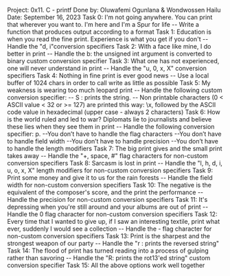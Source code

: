 Project: 0x11. C - printf
Done by: Oluwafemi Ogunlana & Wondwossen Hailu
Date: September 16, 2023
Task 0: I'm not going anywhere. You can print that wherever you want to. I'm here and I'm a Spur for life
	-- Write a function that produces output according to a format
Task 1: Education is when you read the fine print. Experience is what you get if you don't
	-- Handle the "d, i"conversion specifiers
Task 2: With a face like mine, I do better in print
	-- Handle the b: the unsigned int argument is converted to binary custom conversion specifier
Task 3: What one has not experienced, one will never understand in print
	-- Handle the "u, 0, x, X" conversion specifiers
Task 4: Nothing in fine print is ever good news
	-- Use a local buffer of 1024 chars in order to call write as little as possible
Task 5: My weakness is wearing too much leopard print
	-- Handle the following custom conversion specifier:
		-- S : prints the string.
		-- Non printable characters (0 < ASCII value < 32 or >= 127) are printed this way:
		   \x, followed by the ASCII code value in hexadecimal (upper case - always 2 characters)
Task 6: How is the world ruled and led to war? Diplomats lie to journalists and believe these lies when they see them in print
	-- Handle the following conversion specifier: p.
		--You don’t have to handle the flag characters
		--You don’t have to handle field width
		--You don’t have to handle precision
		--You don’t have to handle the length modifiers
Task 7: The big print gives and the small print takes away
	-- Handle the "+, space, #" flag characters for non-custom conversion specifiers
Task 8: Sarcasm is lost in print
	-- Handle the "l, h, d, i, u, o, x, X" length modifiers for non-custom conversion specifiers
Task 9: Print some money and give it to us for the rain forests
	-- Handle the field width for non-custom conversion specifiers
Task 10: The negative is the equivalent of the composer's score, and the print the performance
	-- Handle the precision for non-custom conversion specifiers
Task 11: It's depressing when you're still around and your albums are out of print
	-- Handle the 0 flag character for non-custom conversion specifiers
Task 12: Every time that I wanted to give up, if I saw an interesting textile, print what ever, suddenly I would see a collection
	-- Handle the - flag character for non-custom conversion specifiers
Task 13: Print is the sharpest and the strongest weapon of our party
	-- Handle the "r : prints the reversed string"
Task 14: The flood of print has turned reading into a process of gulping rather than savoring
	-- Handle the "R: prints the rot13'ed string" custom conversion specifier
Task 15: All the above options work well together
